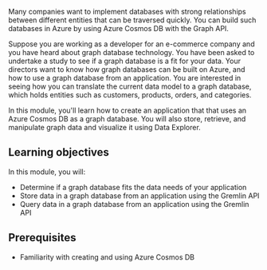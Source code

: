 Many companies want to implement databases with strong relationships between different entities that can be traversed quickly. You can build such databases in Azure by using Azure Cosmos DB with the Graph API.

Suppose you are working as a developer for an e-commerce company and you have heard about graph database technology. You have been asked to undertake a study to see if a graph database is a fit for your data. Your directors want to know how graph databases can be built on Azure, and how to use a graph database from an application. You are interested in seeing how you can translate the current data model to a graph database, which holds entities such as customers, products, orders, and categories.

In this module, you'll learn how to create an application that that uses an Azure Cosmos DB as a graph database. You will also store, retrieve, and manipulate graph data and visualize it using Data Explorer.

## Learning objectives

In this module, you will:

- Determine if a graph database fits the data needs of your application
- Store data in a graph database from an application using the Gremlin API
- Query data in a graph database from an application using the Gremlin API

## Prerequisites

- Familiarity with creating and using Azure Cosmos DB
